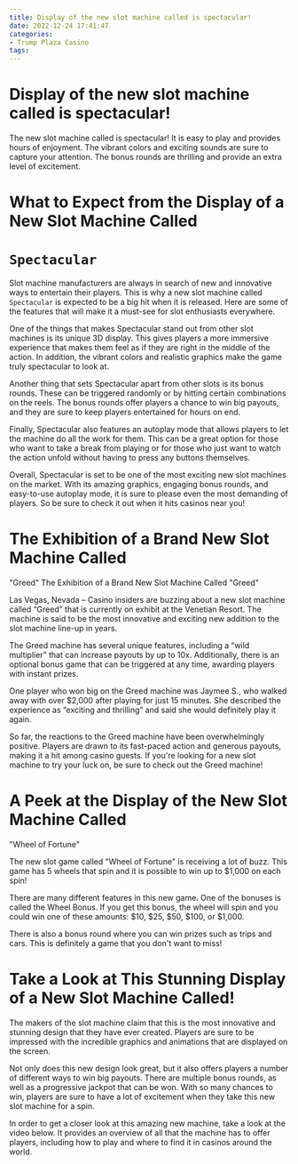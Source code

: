 ```yaml
---
title: Display of the new slot machine called is spectacular!
date: 2022-12-24 17:41:47
categories:
- Trump Plaza Casino
tags:
---
```



#  Display of the new slot machine called is spectacular!

The new slot machine called is spectacular! It is easy to play and provides hours of enjoyment. The vibrant colors and exciting sounds are sure to capture your attention. The bonus rounds are thrilling and provide an extra level of excitement.

#  What to Expect from the Display of a New Slot Machine Called

# `Spectacular`

Slot machine manufacturers are always in search of new and innovative ways to entertain their players. This is why a new slot machine called `Spectacular` is expected to be a big hit when it is released. Here are some of the features that will make it a must-see for slot enthusiasts everywhere.

One of the things that makes Spectacular stand out from other slot machines is its unique 3D display. This gives players a more immersive experience that makes them feel as if they are right in the middle of the action. In addition, the vibrant colors and realistic graphics make the game truly spectacular to look at.

Another thing that sets Spectacular apart from other slots is its bonus rounds. These can be triggered randomly or by hitting certain combinations on the reels. The bonus rounds offer players a chance to win big payouts, and they are sure to keep players entertained for hours on end.

Finally, Spectacular also features an autoplay mode that allows players to let the machine do all the work for them. This can be a great option for those who want to take a break from playing or for those who just want to watch the action unfold without having to press any buttons themselves.

Overall, Spectacular is set to be one of the most exciting new slot machines on the market. With its amazing graphics, engaging bonus rounds, and easy-to-use autoplay mode, it is sure to please even the most demanding of players. So be sure to check it out when it hits casinos near you!

#  The Exhibition of a Brand New Slot Machine Called
"Greed"
The Exhibition of a Brand New Slot Machine Called "Greed"

Las Vegas, Nevada – Casino insiders are buzzing about a new slot machine called “Greed” that is currently on exhibit at the Venetian Resort. The machine is said to be the most innovative and exciting new addition to the slot machine line-up in years.

The Greed machine has several unique features, including a “wild multiplier” that can increase payouts by up to 10x. Additionally, there is an optional bonus game that can be triggered at any time, awarding players with instant prizes.

One player who won big on the Greed machine was Jaymee S., who walked away with over $2,000 after playing for just 15 minutes. She described the experience as “exciting and thrilling” and said she would definitely play it again.

So far, the reactions to the Greed machine have been overwhelmingly positive. Players are drawn to its fast-paced action and generous payouts, making it a hit among casino guests. If you're looking for a new slot machine to try your luck on, be sure to check out the Greed machine!

#  A Peek at the Display of the New Slot Machine Called

"Wheel of Fortune"


The new slot game called "Wheel of Fortune" is receiving a lot of buzz. This game has 5 wheels that spin and it is possible to win up to $1,000 on each spin! 

There are many different features in this new game. One of the bonuses is called the Wheel Bonus. If you get this bonus, the wheel will spin and you could win one of these amounts: $10, $25, $50, $100, or $1,000. 

There is also a bonus round where you can win prizes such as trips and cars. This is definitely a game that you don't want to miss!

#  Take a Look at This Stunning Display of a New Slot Machine Called!

The makers of the slot machine claim that this is the most innovative and stunning design that they have ever created. Players are sure to be impressed with the incredible graphics and animations that are displayed on the screen.

Not only does this new design look great, but it also offers players a number of different ways to win big payouts. There are multiple bonus rounds, as well as a progressive jackpot that can be won. With so many chances to win, players are sure to have a lot of excitement when they take this new slot machine for a spin.

In order to get a closer look at this amazing new machine, take a look at the video below. It provides an overview of all that the machine has to offer players, including how to play and where to find it in casinos around the world.
